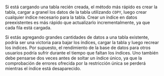 ### 

Si está cargando una tabla recién creada, el método más rápido es crear la tabla, cargar a granel los datos de la tabla utilizando `COPY`, luego crear cualquier índice necesario para la tabla. Crear un índice  en datos preexistentes es más rápido que actualizarlo incrementalmente,  ya que cada fila está cargada.

Si estás agregando grandes cantidades de datos a una tabla  existente, podría ser una victoria para bajar los índices, cargar la  tabla y luego recrear los índices. Por supuesto, el rendimiento de la  base de datos para otros usuarios podría sufrir durante el tiempo que  faltan los índices. Uno también debe pensarse dos veces antes de soltar  un índice único, ya que la comprobación de errores ofrecida por la  restricción única se perderá mientras el índice está desaparecido.